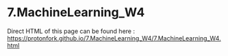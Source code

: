 # 7.MachineLearning_W4

Direct HTML of this page can be found here :
https://protonfork.github.io/7.MachineLearning_W4/7.MachineLearning_W4.html
